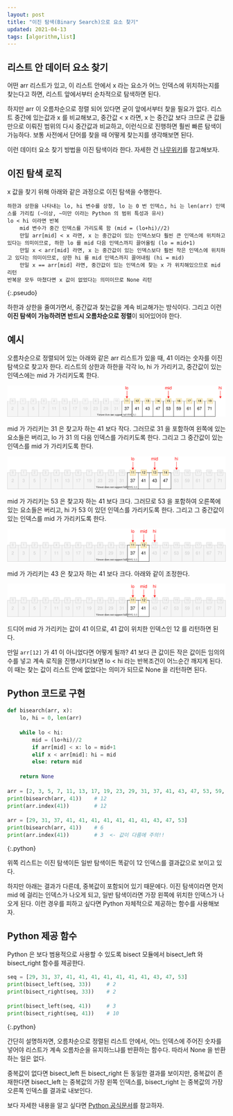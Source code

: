 ```yaml
---
layout: post
title: "이진 탐색(Binary Search)으로 요소 찾기"
updated: 2021-04-13
tags: [algorithm,list]
---
```


## 리스트 안 데이터 요소 찾기

어떤 arr 리스트가 있고, 이 리스트 안에서 x 라는 요소가 어느 인덱스에 위치하는지를 찾는다고 하면, 리스트 앞에서부터 순차적으로 탐색하면 된다.

하지만 arr 이 오름차순으로 정렬 되어 있다면 굳이 앞에서부터 찾을 필요가 없다. 리스트 중간에 있는값과 x 를 비교해보고, 중간값 < x 라면, x 는 중간값 보다 크므로 큰 값들만으로 이뤄진 범위의 다시 중간값과 비교하고, 이런식으로 진행하면 훨씬 빠른 탐색이 가능하다. 보통 사전에서 단어를 찾을 때 어떻게 찾는지를 생각해보면 된다.

이런 데이터 요소 찾기 방법을 이진 탐색이라 한다. 자세한 건 [나무위키](https://namu.wiki/w/%EC%9D%B4%EC%A7%84%20%ED%83%90%EC%83%89)를 참고해보자.

## 이진 탐색 로직

x 값을 찾기 위해 아래와 같은 과정으로 이진 탐색을 수행한다.

```plaintext
하한과 상한을 나타내는 lo, hi 변수를 상정, lo 는 0 번 인덱스, hi 는 len(arr) 인덱스를 가리킴 (~이상, ~미만 이라는 Python 의 범위 특성과 유사)
lo < hi 이라면 반복
    mid 변수가 중간 인덱스를 가리도록 함 (mid = (lo+hi)//2)
    만일 arr[mid] < x 라면, x 는 중간값이 있는 인덱스보다 훨씬 큰 인덱스에 위치하고 있다는 의미이므로, 하한 lo 를 mid 다음 인덱스까지 끌어올림 (lo = mid+1)
    만일 x < arr[mid] 라면, x 는 중간값이 있는 인덱스보다 훨씬 작은 인덱스에 위치하고 있다는 의미이므로, 상한 hi 를 mid 인덱스까지 끌어내림 (hi = mid)
    만일 x == arr[mid] 라면, 중간값이 있는 인덱스에 찾는 x 가 위치해있으므로 mid 리턴
반복문 모두 마쳤다면 x 값이 없었다는 의미이므로 None 리턴
```
{:.pseudo}

하한과 상한을 줄여가면서, 중간값과 찾는값을 계속 비교해가는 방식이다. 그리고 이런 **이진 탐색이 가능하려면 반드시 오름차순으로 정렬**이 되어있어야 한다.

## 예시

오름차순으로 정렬되어 있는 아래와 같은 arr 리스트가 있을 때, 41 이라는 숫자를 이진탐색으로 찾고자 한다. 리스트의 상한과 하한을 각각 lo, hi 가 가리키고, 중간값이 있는 인덱스에는 mid 가 가리키도록 한다.

![그림00](/img/algorithm/list/list-0008.svg)

mid 가 가리키는 31 은 찾고자 하는 41 보다 작다. 그러므로 31 을 포함하여 왼쪽에 있는 요소들은 버리고, lo 가 31 의 다음 인덱스를 가리키도록 한다. 그리고 그 중간값이 있는 인덱스를 mid 가 가리키도록 한다.

![그림01](/img/algorithm/list/list-0009.svg)

mid 가 가리키는 53 은 찾고자 하는 41 보다 크다. 그러므로 53 을 포함하여 오른쪽에 있는 요소들은 버리고, hi 가 53 이 있던 인덱스를 가리키도록 한다. 그리고 그 중간값이 있는 인덱스를 mid 가 가리키도록 한다.

![그림02](/img/algorithm/list/list-0010.svg)

mid 가 가리키는 43 은 찾고자 하는 41 보다 크다. 아래와 같이 조정한다.

![그림03](/img/algorithm/list/list-0010.svg)

드디어 mid 가 가리키는 값이 41 이므로, 41 값이 위치한 인덱스인 12 를 리턴하면 된다.

만일 `arr[12]` 가 41 이 아니었다면 어떻게 될까? 41 보다 큰 값이든 작은 값이든 임의의 수를 넣고 계속 로직을 진행시키다보면 lo < hi 라는 반복조건이 어느순간 깨지게 된다. 이 때는 찾는 값이 리스트 안에 없었다는 의미가 되므로 None 을 리턴하면 된다.

## Python 코드로 구현

```py
def bisearch(arr, x):
    lo, hi = 0, len(arr)

    while lo < hi:
        mid = (lo+hi)//2
        if arr[mid] < x: lo = mid+1
        elif x < arr[mid]: hi = mid
        else: return mid
    
    return None

arr = [2, 3, 5, 7, 11, 13, 17, 19, 23, 29, 31, 37, 41, 43, 47, 53, 59, 61, 67, 71]
print(bisearch(arr, 41))    # 12
print(arr.index(41))        # 12

arr = [29, 31, 37, 41, 41, 41, 41, 41, 41, 41, 43, 47, 53]
print(bisearch(arr, 41))    # 6
print(arr.index(41))        # 3  <- 값이 다름에 주의!!
```
{:.python}

위쪽 리스트는 이진 탐색이든 일반 탐색이든 똑같이 12 인덱스를 결과값으로 보이고 있다.

하지만 아래는 결과가 다른데, 중복값이 포함되어 있기 때문에다. 이진 탐색이라면 먼저 mid 에 걸리는 인덱스가 나오게 되고, 일반 탐색이라면 가장 왼쪽에 위치한 인덱스가 나오게 된다. 이런 경우를 피하고 싶다면 Python 자체적으로 제공하는 함수를 사용해보자.

## Python 제공 함수

Python 은 보다 범용적으로 사용할 수 있도록 bisect 모듈에서 bisect_left 와 bisect_right 함수를 제공한다.

```py
seq = [29, 31, 37, 41, 41, 41, 41, 41, 41, 41, 43, 47, 53]
print(bisect_left(seq, 33))     # 2
print(bisect_right(seq, 33))    # 2

print(bisect_left(seq, 41))     # 3
print(bisect_right(seq, 41))    # 10
```
{:.python}

간단히 설명하자면, 오름차순으로 정렬된 리스트 안에서, 어느 인덱스에 주어진 숫자를 넣어야 리스트가 계속 오름차순을 유지하느냐를 반환하는 함수다. 따라서 None 을 반환하는 일은 없다.

중복값이 없다면 bisect_left 든 bisect_right 든 동일한 결과를 보이지만, 중복값이 존재한다면 bisect_left 는 중복값의 가장 왼쪽 인덱스를, bisect_right 는 중복값의 가장 오른쪽 인덱스를 결과로 내보인다.

보다 자세한 내용을 알고 싶다면 [Python 공식문서](https://docs.python.org/ko/3/library/bisect.html)를 참고하자.